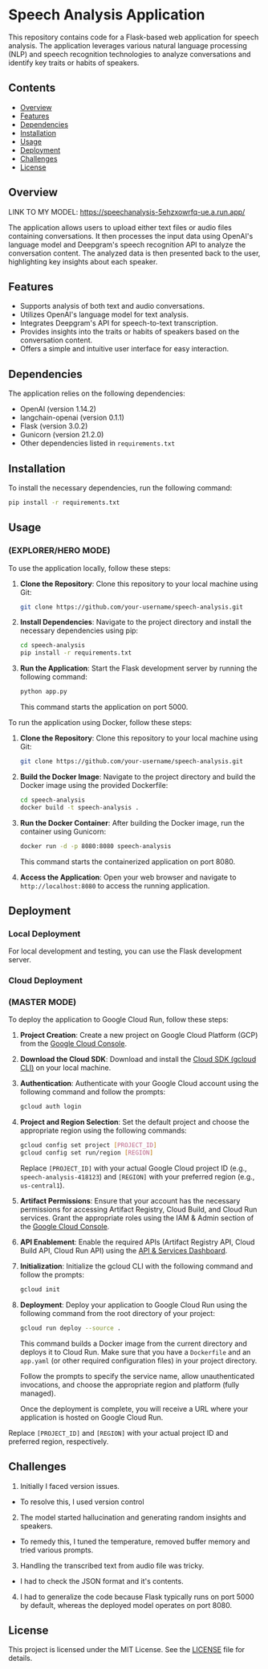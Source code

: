 # Speech Analysis Application

This repository contains code for a Flask-based web application for speech analysis. The application leverages various natural language processing (NLP) and speech recognition technologies to analyze conversations and identify key traits or habits of speakers.

## Contents

- [Overview](#overview)
- [Features](#features)
- [Dependencies](#dependencies)
- [Installation](#installation)
- [Usage](#usage)
- [Deployment](#deployment)
- [Challenges](#challenges)
- [License](#license)

## Overview

LINK TO MY MODEL: https://speechanalysis-5ehzxowrfq-ue.a.run.app/

The application allows users to upload either text files or audio files containing conversations. It then processes the input data using OpenAI's language model and Deepgram's speech recognition API to analyze the conversation content. The analyzed data is then presented back to the user, highlighting key insights about each speaker.

## Features

- Supports analysis of both text and audio conversations.
- Utilizes OpenAI's language model for text analysis.
- Integrates Deepgram's API for speech-to-text transcription.
- Provides insights into the traits or habits of speakers based on the conversation content.
- Offers a simple and intuitive user interface for easy interaction.

## Dependencies

The application relies on the following dependencies:

- OpenAI (version 1.14.2)
- langchain-openai (version 0.1.1)
- Flask (version 3.0.2)
- Gunicorn (version 21.2.0)
- Other dependencies listed in `requirements.txt`

## Installation

To install the necessary dependencies, run the following command:

```bash
pip install -r requirements.txt
```

## Usage

### (EXPLORER/HERO MODE)

To use the application locally, follow these steps:

1. **Clone the Repository**: Clone this repository to your local machine using Git:

    ```bash
    git clone https://github.com/your-username/speech-analysis.git
    ```

2. **Install Dependencies**: Navigate to the project directory and install the necessary dependencies using pip:

    ```bash
    cd speech-analysis
    pip install -r requirements.txt
    ```

3. **Run the Application**: Start the Flask development server by running the following command:

    ```bash
    python app.py
    ```

    This command starts the application on port 5000.


To run the application using Docker, follow these steps:

1. **Clone the Repository**: Clone this repository to your local machine using Git:

    ```bash
    git clone https://github.com/your-username/speech-analysis.git
    ```

2. **Build the Docker Image**: Navigate to the project directory and build the Docker image using the provided Dockerfile:

    ```bash
    cd speech-analysis
    docker build -t speech-analysis .
    ```

3. **Run the Docker Container**: After building the Docker image, run the container using Gunicorn:

    ```bash
    docker run -d -p 8080:8080 speech-analysis
    ```

    This command starts the containerized application on port 8080.

4. **Access the Application**: Open your web browser and navigate to `http://localhost:8080` to access the running application.


## Deployment

### Local Deployment

For local development and testing, you can use the Flask development server.

### Cloud Deployment
### (MASTER MODE)

To deploy the application to Google Cloud Run, follow these steps:

1. **Project Creation**: Create a new project on Google Cloud Platform (GCP) from the [Google Cloud Console](https://console.cloud.google.com/).

2. **Download the Cloud SDK**: Download and install the [Cloud SDK (gcloud CLI)](https://cloud.google.com/sdk/docs/install) on your local machine.

3. **Authentication**: Authenticate with your Google Cloud account using the following command and follow the prompts:

    ```bash
    gcloud auth login
    ```

4. **Project and Region Selection**: Set the default project and choose the appropriate region using the following commands:

    ```bash
    gcloud config set project [PROJECT_ID]
    gcloud config set run/region [REGION]
    ```

   Replace `[PROJECT_ID]` with your actual Google Cloud project ID (e.g., `speech-analysis-418123`) and `[REGION]` with your preferred region (e.g., `us-central1`).

5. **Artifact Permissions**: Ensure that your account has the necessary permissions for accessing Artifact Registry, Cloud Build, and Cloud Run services. Grant the appropriate roles using the IAM & Admin section of the [Google Cloud Console](https://console.cloud.google.com/iam-admin/iam).

6. **API Enablement**: Enable the required APIs (Artifact Registry API, Cloud Build API, Cloud Run API) using the [API & Services Dashboard](https://console.cloud.google.com/apis/dashboard).

7. **Initialization**: Initialize the gcloud CLI with the following command and follow the prompts:

    ```bash
    gcloud init
    ```

8. **Deployment**: Deploy your application to Google Cloud Run using the following command from the root directory of your project:

    ```bash
    gcloud run deploy --source .
    ```

   This command builds a Docker image from the current directory and deploys it to Cloud Run. Make sure that you have a `Dockerfile` and an `app.yaml` (or other required configuration files) in your project directory.

   Follow the prompts to specify the service name, allow unauthenticated invocations, and choose the appropriate region and platform (fully managed).

   Once the deployment is complete, you will receive a URL where your application is hosted on Google Cloud Run.

Replace `[PROJECT_ID]` and `[REGION]` with your actual project ID and preferred region, respectively.

## Challenges

1. Initially I faced version issues.
- To resolve this, I used version control
2. The model started hallucination and generating random insights and speakers.
- To remedy this, I tuned the temperature, removed buffer memory and tried various prompts.
3. Handling the transcribed text from audio file was tricky.
- I had to check the JSON format and it's contents.
4. I had to generalize the code because Flask typically runs on port 5000 by default, whereas the deployed model operates on port 8080.

## License

This project is licensed under the MIT License. See the [LICENSE](LICENSE) file for details.

